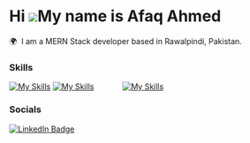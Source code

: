 Hi ![](https://user-images.githubusercontent.com/18350557/176309783-0785949b-9127-417c-8b55-ab5a4333674e.gif)My name is Afaq Ahmed
========================================================================================================================================

🌍  I am a MERN Stack developer based in Rawalpindi, Pakistan.
<br/>

### Skills

[![My Skills](https://skillicons.dev/icons?i=html,css,js)](https://skillicons.dev)  [![My Skills](https://skillicons.dev/icons?i=,react,nodejs,mongodb,express)](https://skillicons.dev) &nbsp; &nbsp; &nbsp; &nbsp; &nbsp; &nbsp; [![My Skills](https://skillicons.dev/icons?i=vercel,figma)](https://skillicons.dev) 
<br/>

### Socials

<div id="badges">
  <a href="https://www.linkedin.com/in/afaaaq85/">
    <img src="https://img.shields.io/badge/LinkedIn-blue?style=for-the-badge&logo=linkedin&logoColor=white" alt="LinkedIn Badge"/>
  </a>
</div>
